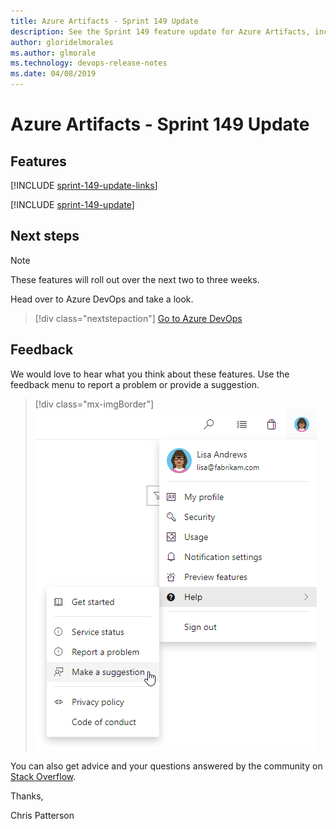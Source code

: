 ```yaml
---
title: Azure Artifacts - Sprint 149 Update
description: See the Sprint 149 feature update for Azure Artifacts, including next steps.
author: gloridelmorales
ms.author: glmorale
ms.technology: devops-release-notes
ms.date: 04/08/2019
---
```


# Azure Artifacts - Sprint 149 Update

## Features

[!INCLUDE [sprint-149-update-links](../includes/artifacts/sprint-149-update-links.md)]

[!INCLUDE [sprint-149-update](../includes/artifacts/sprint-149-update.md)]

## Next steps

> [!NOTE]
> These features will roll out over the next two to three weeks.

Head over to Azure DevOps and take a look.

> [!div class="nextstepaction"]
> [Go to Azure DevOps](https://go.microsoft.com/fwlink/?LinkId=307137&campaign=o~msft~docs~product-vsts~release-notes)

## Feedback

We would love to hear what you think about these features. Use the feedback menu to report a problem or provide a suggestion.

> [!div class="mx-imgBorder"]
> ![Make a suggestion](../../media/help-make-a-suggestion.png)

You can also get advice and your questions answered by the community on [Stack Overflow](https://stackoverflow.com/questions/tagged/azure-devops).

Thanks,

Chris Patterson
